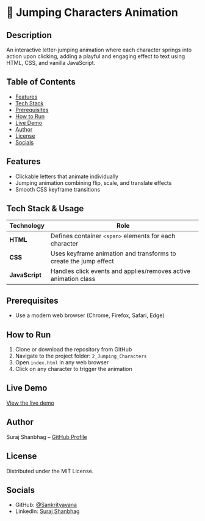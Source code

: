 # 🕺 Jumping Characters Animation

## Description
An interactive letter-jumping animation where each character springs into action upon clicking, adding a playful and engaging effect to text using HTML, CSS, and vanilla JavaScript.

## Table of Contents
- [Features](#features)  
- [Tech Stack](#tech-stack--usage)  
- [Prerequisites](#prerequisites)  
- [How to Run](#how-to-run)  
- [Live Demo](#live-demo)  
- [Author](#author)  
- [License](#license)  
- [Socials](#socials)

## Features
- Clickable letters that animate individually  
- Jumping animation combining flip, scale, and translate effects  
- Smooth CSS keyframe transitions  

## Tech Stack & Usage
| Technology     | Role |
|----------------|------|
| **HTML**       | Defines container `<span>` elements for each character |
| **CSS**        | Uses keyframe animation and transforms to create the jump effect |
| **JavaScript** | Handles click events and applies/removes active animation class |

## Prerequisites
- Use a modern web browser (Chrome, Firefox, Safari, Edge)

## How to Run
1. Clone or download the repository from GitHub  
2. Navigate to the project folder: `2_Jumping_Characters`  
3. Open `index.html` in any web browser  
4. Click on any character to trigger the animation

## Live Demo
[View the live demo](https://sankrityayana.github.io/HTML-CSS-JS-Projects/2_Jumping_Characters/)

## Author
Suraj Shanbhag – [GitHub Profile](https://github.com/Sankrityayana)

## License
Distributed under the MIT License.

## Socials
- GitHub: [@Sankrityayana](https://github.com/Sankrityayana)  
- LinkedIn: [Suraj Shanbhag](https://www.linkedin.com/in/suraj-shanbhag/)  
